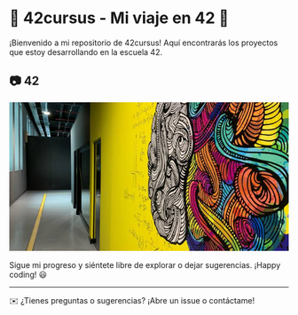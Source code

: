 # 🚀 42cursus - Mi viaje en 42 🚀

¡Bienvenido a mi repositorio de 42cursus! Aquí encontrarás los proyectos que estoy desarrollando en la escuela 42.  

## 📷 42 
![42 Logo](IMG/42.jpg)

Sigue mi progreso y siéntete libre de explorar o dejar sugerencias. ¡Happy coding! 😃  

---
✉️ ¿Tienes preguntas o sugerencias? ¡Abre un issue o contáctame!  
